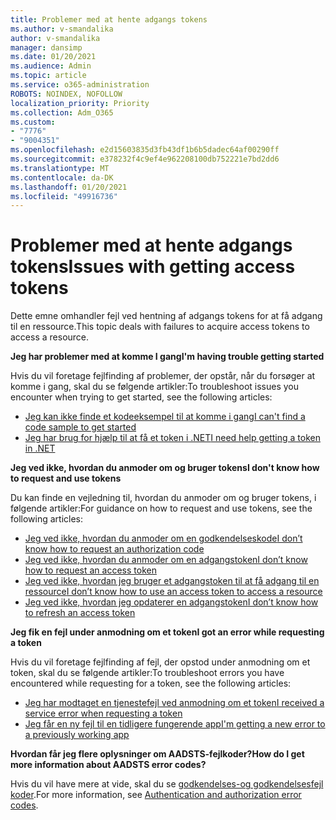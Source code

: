 ```yaml
---
title: Problemer med at hente adgangs tokens
ms.author: v-smandalika
author: v-smandalika
manager: dansimp
ms.date: 01/20/2021
ms.audience: Admin
ms.topic: article
ms.service: o365-administration
ROBOTS: NOINDEX, NOFOLLOW
localization_priority: Priority
ms.collection: Adm_O365
ms.custom:
- "7776"
- "9004351"
ms.openlocfilehash: e2d15603835d3fb43df1b6b5dadec64af00290ff
ms.sourcegitcommit: e378232f4c9ef4e962208100db752221e7bd2dd6
ms.translationtype: MT
ms.contentlocale: da-DK
ms.lasthandoff: 01/20/2021
ms.locfileid: "49916736"
---
```

# <a name="issues-with-getting-access-tokens"></a><span data-ttu-id="0e493-102">Problemer med at hente adgangs tokens</span><span class="sxs-lookup"><span data-stu-id="0e493-102">Issues with getting access tokens</span></span>

<span data-ttu-id="0e493-103">Dette emne omhandler fejl ved hentning af adgangs tokens for at få adgang til en ressource.</span><span class="sxs-lookup"><span data-stu-id="0e493-103">This topic deals with failures to acquire access tokens to access a resource.</span></span>

<span data-ttu-id="0e493-104">**Jeg har problemer med at komme I gang**</span><span class="sxs-lookup"><span data-stu-id="0e493-104">**I'm having trouble getting started**</span></span>

<span data-ttu-id="0e493-105">Hvis du vil foretage fejlfinding af problemer, der opstår, når du forsøger at komme i gang, skal du se følgende artikler:</span><span class="sxs-lookup"><span data-stu-id="0e493-105">To troubleshoot issues you encounter when trying to get started, see the following articles:</span></span>

- [<span data-ttu-id="0e493-106">Jeg kan ikke finde et kodeeksempel til at komme i gang</span><span class="sxs-lookup"><span data-stu-id="0e493-106">I can't find a code sample to get started</span></span>](https://docs.microsoft.com/azure/active-directory/develop/sample-v2-code) 
- [<span data-ttu-id="0e493-107">Jeg har brug for hjælp til at få et token i .NET</span><span class="sxs-lookup"><span data-stu-id="0e493-107">I need help getting a token in .NET</span></span>](https://docs.microsoft.com/azure/active-directory/develop/authentication-flows-app-scenarios)

<span data-ttu-id="0e493-108">**Jeg ved ikke, hvordan du anmoder om og bruger tokens**</span><span class="sxs-lookup"><span data-stu-id="0e493-108">**I don't know how to request and use tokens**</span></span>

<span data-ttu-id="0e493-109">Du kan finde en vejledning til, hvordan du anmoder om og bruger tokens, i følgende artikler:</span><span class="sxs-lookup"><span data-stu-id="0e493-109">For guidance on how to request and use tokens, see the following articles:</span></span>

- [<span data-ttu-id="0e493-110">Jeg ved ikke, hvordan du anmoder om en godkendelseskode</span><span class="sxs-lookup"><span data-stu-id="0e493-110">I don’t know how to request an authorization code</span></span>](https://docs.microsoft.com/azure/active-directory/develop/v2-oauth2-auth-code-flow#request-an-authorization-code) 
- [<span data-ttu-id="0e493-111">Jeg ved ikke, hvordan du anmoder om en adgangstoken</span><span class="sxs-lookup"><span data-stu-id="0e493-111">I don’t know how to request an access token</span></span>](https://docs.microsoft.com/azure/active-directory/develop/v2-oauth2-auth-code-flow#use-the-authorization-code-to-request-an-access-token) 
- [<span data-ttu-id="0e493-112">Jeg ved ikke, hvordan jeg bruger et adgangstoken til at få adgang til en ressource</span><span class="sxs-lookup"><span data-stu-id="0e493-112">I don’t know how to use an access token to access a resource</span></span>](https://docs.microsoft.com/azure/active-directory/develop/v2-oauth2-auth-code-flow#use-the-access-token-to-access-the-resource) 
- [<span data-ttu-id="0e493-113">Jeg ved ikke, hvordan jeg opdaterer en adgangstoken</span><span class="sxs-lookup"><span data-stu-id="0e493-113">I don’t know how to refresh an access token</span></span>](https://docs.microsoft.com/azure/active-directory/develop/v2-oauth2-auth-code-flow#refreshing-the-access-tokens)

<span data-ttu-id="0e493-114">**Jeg fik en fejl under anmodning om et token**</span><span class="sxs-lookup"><span data-stu-id="0e493-114">**I got an error while requesting a token**</span></span>

<span data-ttu-id="0e493-115">Hvis du vil foretage fejlfinding af fejl, der opstod under anmodning om et token, skal du se følgende artikler:</span><span class="sxs-lookup"><span data-stu-id="0e493-115">To troubleshoot errors you have encountered while requesting for a token, see the following articles:</span></span>

- [<span data-ttu-id="0e493-116">Jeg har modtaget en tjenestefejl ved anmodning om et token</span><span class="sxs-lookup"><span data-stu-id="0e493-116">I received a service error when requesting a token</span></span>](https://docs.microsoft.com/azure/active-directory/develop/reference-aadsts-error-codes) 
- [<span data-ttu-id="0e493-117">Jeg får en ny fejl til en tidligere fungerende app</span><span class="sxs-lookup"><span data-stu-id="0e493-117">I'm getting a new error to a previously working app</span></span>](https://docs.microsoft.com/azure/active-directory/develop/reference-breaking-changes)

<span data-ttu-id="0e493-118">**Hvordan får jeg flere oplysninger om AADSTS-fejlkoder?**</span><span class="sxs-lookup"><span data-stu-id="0e493-118">**How do I get more information about AADSTS error codes?**</span></span>

<span data-ttu-id="0e493-119">Hvis du vil have mere at vide, skal du se [godkendelses-og godkendelsesfejl koder](https://docs.microsoft.com/azure/active-directory/develop/reference-aadsts-error-codes).</span><span class="sxs-lookup"><span data-stu-id="0e493-119">For more information, see [Authentication and authorization error codes](https://docs.microsoft.com/azure/active-directory/develop/reference-aadsts-error-codes).</span></span>





